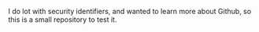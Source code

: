 I do lot with security identifiers, and wanted to learn more about 
Github, so this is a small repository to test it.  
